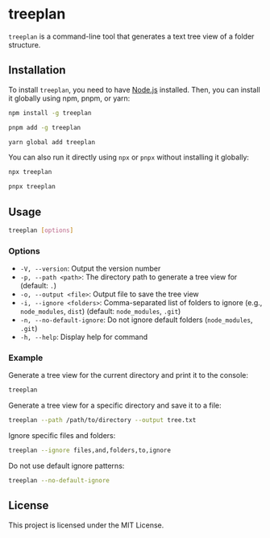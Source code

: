 # treeplan

`treeplan` is a command-line tool that generates a text tree view of a folder structure.

## Installation

To install `treeplan`, you need to have [Node.js](https://nodejs.org/) installed. Then, you can install it globally using npm, pnpm, or yarn:

```sh
npm install -g treeplan
```

```sh
pnpm add -g treeplan
```

```sh
yarn global add treeplan
```

You can also run it directly using `npx` or `pnpx` without installing it globally:

```sh
npx treeplan
```

```sh
pnpx treeplan
```

## Usage

```sh
treeplan [options]
```

### Options

-   `-V, --version`: Output the version number
-   `-p, --path <path>`: The directory path to generate a tree view for (default: `.`)
-   `-o, --output <file>`: Output file to save the tree view
-   `-i, --ignore <folders>`: Comma-separated list of folders to ignore (e.g., `node_modules`, `dist`) (default: `node_modules`, `.git`)
-   `-n, --no-default-ignore`: Do not ignore default folders (`node_modules`, `.git`)
-   `-h, --help`: Display help for command

### Example

Generate a tree view for the current directory and print it to the console:

```sh
treeplan
```

Generate a tree view for a specific directory and save it to a file:

```sh
treeplan --path /path/to/directory --output tree.txt
```

Ignore specific files and folders:

```sh
treeplan --ignore files,and,folders,to,ignore
```

Do not use default ignore patterns:

```sh
treeplan --no-default-ignore
```

## License

This project is licensed under the MIT License.
